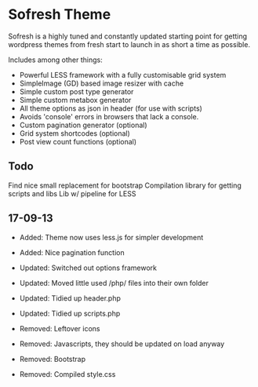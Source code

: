 Sofresh Theme
================

Sofresh is a highly tuned and constantly updated starting point for getting wordpress themes from fresh start to launch in as short a time as possible. 

Includes among other things:
- Powerful LESS framework with a fully customisable grid system
- SimpleImage (GD) based image resizer with cache
- Simple custom post type generator
- Simple custom metabox generator
- All theme options as json in header (for use with scripts)
- Avoids 'console' errors in browsers that lack a console.
- Custom pagination generator (optional)
- Grid system shortcodes (optional)
- Post view count functions (optional)

Todo
---

Find nice small replacement for bootstrap
Compilation library for getting scripts and libs
Lib w/ pipeline for LESS	

	
17-09-13
---

- Added: Theme now uses less.js for simpler development
- Added: Nice pagination function

- Updated: Switched out options framework
- Updated: Moved little used /php/ files into their own folder
- Updated: Tidied up header.php
- Updated: Tidied up scripts.php

- Removed: Leftover icons
- Removed: Javascripts, they should be updated on load anyway
- Removed: Bootstrap
- Removed: Compiled style.css